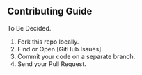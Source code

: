 ## Contributing Guide

To Be Decided.

1. Fork this repo locally.
2. Find or Open [GitHub Issues].
3. Commit your code on a separate branch.
4. Send your Pull Request.
